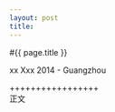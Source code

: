 ```yaml
---
layout: post
title: 
---
```


#{{ page.title }}  
<p class="meta">xx Xxx 2014 - Guangzhou</p> 
+++++++++++++++++
<br>
正文
